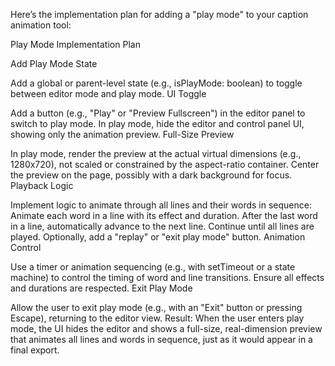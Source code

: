 Here’s the implementation plan for adding a "play mode" to your caption animation tool:

Play Mode Implementation Plan

Add Play Mode State

Add a global or parent-level state (e.g., isPlayMode: boolean) to toggle between editor mode and play mode.
UI Toggle

Add a button (e.g., "Play" or "Preview Fullscreen") in the editor panel to switch to play mode.
In play mode, hide the editor and control panel UI, showing only the animation preview.
Full-Size Preview

In play mode, render the preview at the actual virtual dimensions (e.g., 1280x720), not scaled or constrained by the aspect-ratio container.
Center the preview on the page, possibly with a dark background for focus.
Playback Logic

Implement logic to animate through all lines and their words in sequence:
Animate each word in a line with its effect and duration.
After the last word in a line, automatically advance to the next line.
Continue until all lines are played.
Optionally, add a "replay" or "exit play mode" button.
Animation Control

Use a timer or animation sequencing (e.g., with setTimeout or a state machine) to control the timing of word and line transitions.
Ensure all effects and durations are respected.
Exit Play Mode

Allow the user to exit play mode (e.g., with an "Exit" button or pressing Escape), returning to the editor view.
Result:
When the user enters play mode, the UI hides the editor and shows a full-size, real-dimension preview that animates all lines and words in sequence, just as it would appear in a final export.
